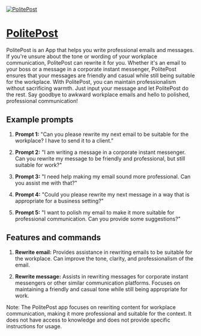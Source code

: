 [![PolitePost](https://files.oaiusercontent.com/file-xNfhBcsmnrVaa4g51Wsc02nK?se=2123-10-16T02%3A48%3A52Z&sp=r&sv=2021-08-06&sr=b&rscc=max-age%3D31536000%2C%20immutable&rscd=attachment%3B%20filename%3Dfavicon.png&sig=xKneeKDmnn0slELuZULucmQGOtc4s7IyZhQoC3FQFKo%3D)](https://chat.openai.com/g/g-57pyuFVgA-politepost)

# [PolitePost](https://chat.openai.com/g/g-57pyuFVgA-politepost)

PolitePost is an App that helps you write professional emails and messages. If you're unsure about the tone or wording of your workplace communication, PolitePost can rewrite it for you. Whether it's an email to your boss or a message in a corporate instant messenger, PolitePost ensures that your messages are friendly and casual while still being suitable for the workplace. With PolitePost, you can maintain professionalism without sacrificing warmth. Just input your message and let PolitePost do the rest. Say goodbye to awkward workplace emails and hello to polished, professional communication!

## Example prompts

1. **Prompt 1:** "Can you please rewrite my next email to be suitable for the workplace? I have to send it to a client."

2. **Prompt 2:** "I am writing a message in a corporate instant messenger. Can you rewrite my message to be friendly and professional, but still suitable for work?"

3. **Prompt 3:** "I need help making my email sound more professional. Can you assist me with that?"

4. **Prompt 4:** "Could you please rewrite my next message in a way that is appropriate for a business setting?"

5. **Prompt 5:** "I want to polish my email to make it more suitable for professional communication. Can you provide some suggestions?"

## Features and commands

1. **Rewrite email:** Provides assistance in rewriting emails to be suitable for the workplace. Can improve the tone, clarity, and professionalism of the email.

2. **Rewrite message:** Assists in rewriting messages for corporate instant messengers or other similar communication platforms. Focuses on maintaining a friendly and casual tone while still being appropriate for work.

Note: The PolitePost app focuses on rewriting content for workplace communication, making it more professional and suitable for the context. It does not have access to knowledge and does not provide specific instructions for usage.